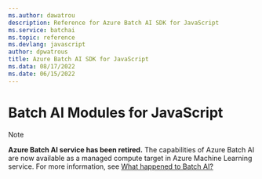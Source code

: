 ```yaml
---
ms.author: dawatrou
description: Reference for Azure Batch AI SDK for JavaScript
ms.service: batchai
ms.topic: reference
ms.devlang: javascript
author: dpwatrous
title: Azure Batch AI SDK for JavaScript
ms.data: 08/17/2022
ms.date: 06/15/2022
---
```

# Batch AI Modules for JavaScript

>[!NOTE]
>**Azure Batch AI service has been retired.** The capabilities of Azure Batch AI are now available as a managed compute target in Azure Machine Learning service. For more information, see [What happened to Batch AI?](https://aka.ms/batchai-retirement)
